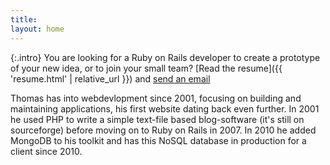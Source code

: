 ```yaml
---
title:
layout: home
---
```

{:.intro}
  You are looking for a Ruby on Rails developer to create a prototype of your new idea, or to join your small team?
  [Read the resume]({{ 'resume.html' | relative_url }})  and [send an email](mailto:tomk32@gmail.com)


Thomas has into webdevlopment since 2001, focusing on building and maintaining applications, his first website dating back even further. In 2001 he used PHP to write a simple text-file based blog-software (it's still on sourceforge) before moving on to Ruby on Rails in 2007. In 2010 he added MongoDB to his toolkit and has this NoSQL database in production for a client since 2010.

